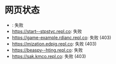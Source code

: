 # 网页状态
- : 失败
- https://start--stpstyc.repl.co: 失败
- https://game-example.rdianc.repl.co: 失败 (403)
- https://mization.edpjg.repl.co: 失败 (403)
- https://beaspy--hting.repl.co: 失败
- https://sak.kmco.repl.co: 失败 (403)

